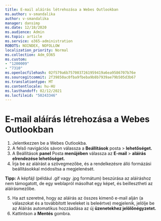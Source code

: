 ```yaml
---
title: E-mail aláírás létrehozása a Webes Outlookban
ms.author: v-smandalika
author: v-smandalika
manager: dansimp
ms.date: 12/18/2020
ms.audience: Admin
ms.topic: article
ms.service: o365-administration
ROBOTS: NOINDEX, NOFOLLOW
localization_priority: Normal
ms.collection: Adm_O365
ms.custom:
- "1200009"
- "7310"
ms.openlocfilehash: 02f579a6b7570037261959419a6ea9586707b76e
ms.sourcegitcommit: 2f39850ac0fba9fbeba9b8b7939ae79b505d3b67
ms.translationtype: MT
ms.contentlocale: hu-HU
ms.lasthandoff: 02/12/2021
ms.locfileid: "50243346"
---
```

# <a name="create-an-email-signature-in-outlook-on-the-web"></a>E-mail aláírás létrehozása a Webes Outlookban

1. Jelentkezzen be a Webes Outlookba.
2. A felső navigációs sávon válassza a **Beállítások** posta  >  **lehetőséget.**
3. A Beállítások **panel** Posta **menüjében** válassza az **E-mail**  >  **aláírás elrendezése lehetőséget.**
4. Írja be az aláírást a szövegmezőbe, és a rendelkezésre álló formázási beállításokkal módosítsa a megjelenését.

**Tipp:** A képfájl (például .gif vagy .jpg formátum) beszúrása az aláíráshoz nem támogatott, de egy weblapról másolhat egy képet, és beillesztheti az aláírásmezőbe.

5. Ha azt szeretné, hogy az aláírás az összes kimenő e-mail alján (a válaszokat és a továbbított leveleket is beleértve) megjelenik, jelölje be az Aláírás automatikus hozzáadása az új **üzenetekhez jelölőnégyzetet.**
6. Kattintson a **Mentés** gombra.

